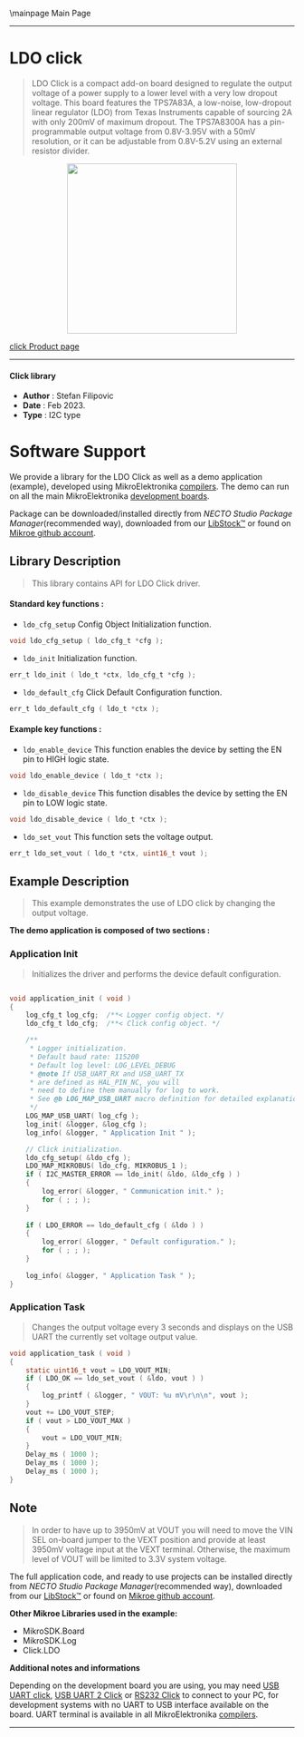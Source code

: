 \mainpage Main Page

---
# LDO click

> LDO Click is a compact add-on board designed to regulate the output voltage of a power supply to a lower level with a very low dropout voltage. This board features the TPS7A83A, a low-noise, low-dropout linear regulator (LDO) from Texas Instruments capable of sourcing 2A with only 200mV of maximum dropout. The TPS7A8300A has a pin-programmable output voltage from 0.8V-3.95V with a 50mV resolution, or it can be adjustable from 0.8V-5.2V using an external resistor divider.

<p align="center">
  <img src="https://download.mikroe.com/images/click_for_ide/ldo_click.png" height=300px>
</p>

[click Product page](https://www.mikroe.com/ldo-click)

---


#### Click library

- **Author**        : Stefan Filipovic
- **Date**          : Feb 2023.
- **Type**          : I2C type


# Software Support

We provide a library for the LDO Click
as well as a demo application (example), developed using MikroElektronika
[compilers](https://www.mikroe.com/necto-studio).
The demo can run on all the main MikroElektronika [development boards](https://www.mikroe.com/development-boards).

Package can be downloaded/installed directly from *NECTO Studio Package Manager*(recommended way), downloaded from our [LibStock&trade;](https://libstock.mikroe.com) or found on [Mikroe github account](https://github.com/MikroElektronika/mikrosdk_click_v2/tree/master/clicks).

## Library Description

> This library contains API for LDO Click driver.

#### Standard key functions :

- `ldo_cfg_setup` Config Object Initialization function.
```c
void ldo_cfg_setup ( ldo_cfg_t *cfg );
```

- `ldo_init` Initialization function.
```c
err_t ldo_init ( ldo_t *ctx, ldo_cfg_t *cfg );
```

- `ldo_default_cfg` Click Default Configuration function.
```c
err_t ldo_default_cfg ( ldo_t *ctx );
```

#### Example key functions :

- `ldo_enable_device` This function enables the device by setting the EN pin to HIGH logic state.
```c
void ldo_enable_device ( ldo_t *ctx );
```

- `ldo_disable_device` This function disables the device by setting the EN pin to LOW logic state.
```c
void ldo_disable_device ( ldo_t *ctx );
```

- `ldo_set_vout` This function sets the voltage output.
```c
err_t ldo_set_vout ( ldo_t *ctx, uint16_t vout );
```

## Example Description

> This example demonstrates the use of LDO click by changing the output voltage.

**The demo application is composed of two sections :**

### Application Init

> Initializes the driver and performs the device default configuration.

```c

void application_init ( void )
{
    log_cfg_t log_cfg;  /**< Logger config object. */
    ldo_cfg_t ldo_cfg;  /**< Click config object. */

    /** 
     * Logger initialization.
     * Default baud rate: 115200
     * Default log level: LOG_LEVEL_DEBUG
     * @note If USB_UART_RX and USB_UART_TX 
     * are defined as HAL_PIN_NC, you will 
     * need to define them manually for log to work. 
     * See @b LOG_MAP_USB_UART macro definition for detailed explanation.
     */
    LOG_MAP_USB_UART( log_cfg );
    log_init( &logger, &log_cfg );
    log_info( &logger, " Application Init " );

    // Click initialization.
    ldo_cfg_setup( &ldo_cfg );
    LDO_MAP_MIKROBUS( ldo_cfg, MIKROBUS_1 );
    if ( I2C_MASTER_ERROR == ldo_init( &ldo, &ldo_cfg ) ) 
    {
        log_error( &logger, " Communication init." );
        for ( ; ; );
    }
    
    if ( LDO_ERROR == ldo_default_cfg ( &ldo ) )
    {
        log_error( &logger, " Default configuration." );
        for ( ; ; );
    }
    
    log_info( &logger, " Application Task " );
}

```

### Application Task

> Changes the output voltage every 3 seconds and displays on the USB UART the currently set voltage output value.

```c
void application_task ( void )
{
    static uint16_t vout = LDO_VOUT_MIN;
    if ( LDO_OK == ldo_set_vout ( &ldo, vout ) )
    {
        log_printf ( &logger, " VOUT: %u mV\r\n\n", vout );
    }
    vout += LDO_VOUT_STEP;
    if ( vout > LDO_VOUT_MAX )
    {
        vout = LDO_VOUT_MIN;
    }
    Delay_ms ( 1000 );
    Delay_ms ( 1000 );
    Delay_ms ( 1000 );
}
```

## Note

> In order to have up to 3950mV at VOUT you will need to move the VIN SEL on-board jumper
to the VEXT position and provide at least 3950mV voltage input at the VEXT terminal.
Otherwise, the maximum level of VOUT will be limited to 3.3V system voltage.

The full application code, and ready to use projects can be installed directly from *NECTO Studio Package Manager*(recommended way), downloaded from our [LibStock&trade;](https://libstock.mikroe.com) or found on [Mikroe github account](https://github.com/MikroElektronika/mikrosdk_click_v2/tree/master/clicks).

**Other Mikroe Libraries used in the example:**

- MikroSDK.Board
- MikroSDK.Log
- Click.LDO

**Additional notes and informations**

Depending on the development board you are using, you may need
[USB UART click](https://www.mikroe.com/usb-uart-click),
[USB UART 2 Click](https://www.mikroe.com/usb-uart-2-click) or
[RS232 Click](https://www.mikroe.com/rs232-click) to connect to your PC, for
development systems with no UART to USB interface available on the board. UART
terminal is available in all MikroElektronika
[compilers](https://shop.mikroe.com/compilers).

---
